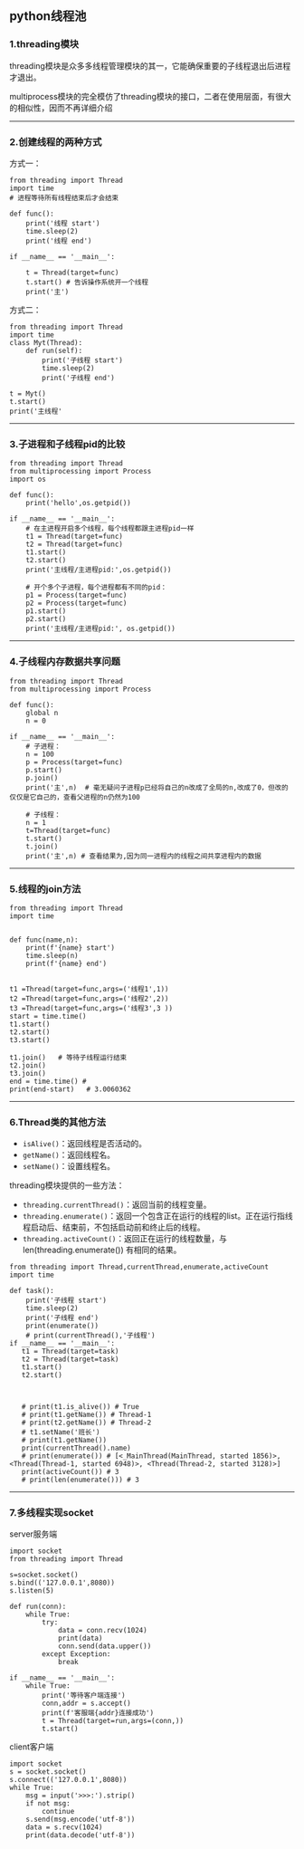 ## python线程池

### **1.threading模块**

threading模块是众多多线程管理模块的其一，它能确保重要的子线程退出后进程才退出。

multiprocess模块的完全模仿了threading模块的接口，二者在使用层面，有很大的相似性，因而不再详细介绍

------

### **2.创建线程的两种方式**

方式一：

```
from threading import Thread
import time
# 进程等待所有线程结束后才会结束

def func():
    print('线程 start')
    time.sleep(2)
    print('线程 end')

if __name__ == '__main__':

    t = Thread(target=func)
    t.start() # 告诉操作系统开一个线程
    print('主')
```

方式二：

```
from threading import Thread
import time
class Myt(Thread):
    def run(self):
        print('子线程 start')
        time.sleep(2)
        print('子线程 end')

t = Myt()
t.start()
print('主线程'
```

------

### **3.子进程和子线程pid的比较**

```
from threading import Thread
from multiprocessing import Process
import os

def func():
    print('hello',os.getpid())

if __name__ == '__main__':
    # 在主进程开启多个线程，每个线程都跟主进程pid一样
    t1 = Thread(target=func)
    t2 = Thread(target=func)
    t1.start()
    t2.start()
    print('主线程/主进程pid:',os.getpid())

    # 开个多个子进程，每个进程都有不同的pid：
    p1 = Process(target=func)
    p2 = Process(target=func)
    p1.start()
    p2.start()
    print('主线程/主进程pid:', os.getpid())
```

------

### **4.子线程内存数据共享问题**

```
from threading import Thread
from multiprocessing import Process

def func():
    global n
    n = 0

if __name__ == '__main__':
    # 子进程：
    n = 100
    p = Process(target=func)
    p.start()
    p.join()
    print('主',n)  # 毫无疑问子进程p已经将自己的n改成了全局的n,改成了0，但改的仅仅是它自己的，查看父进程的n仍然为100

    # 子线程：
    n = 1
    t=Thread(target=func)
    t.start()
    t.join()
    print('主',n) # 查看结果为,因为同一进程内的线程之间共享进程内的数据
```

------

### **5.线程的join方法**

```
from threading import Thread
import time


def func(name,n):
    print(f'{name} start')
    time.sleep(n)
    print(f'{name} end')


t1 =Thread(target=func,args=('线程1',1))
t2 =Thread(target=func,args=('线程2',2))
t3 =Thread(target=func,args=('线程3',3 ))
start = time.time()
t1.start()
t2.start()
t3.start()

t1.join()   # 等待子线程运行结束
t2.join()
t3.join()
end = time.time() #
print(end-start)   # 3.0060362
```

------

### **6.Thread类的其他方法**

- `isAlive()`：返回线程是否活动的。
- `getName()`：返回线程名。
- `setName()`：设置线程名。

threading模块提供的一些方法：

- `threading.currentThread()`：返回当前的线程变量。
- `threading.enumerate()`：返回一个包含正在运行的线程的list。正在运行指线程启动后、结束前，不包括启动前和终止后的线程。
- `threading.activeCount()`：返回正在运行的线程数量，与len(threading.enumerate()) 有相同的结果。

```
from threading import Thread,currentThread,enumerate,activeCount
import time

def task():
    print('子线程 start')
    time.sleep(2)
    print('子线程 end')
    print(enumerate())
    # print(currentThread(),'子线程')
if __name__ == '__main__':
   t1 = Thread(target=task)
   t2 = Thread(target=task)
   t1.start()
   t2.start()



   # print(t1.is_alive()) # True
   # print(t1.getName()) # Thread-1
   # print(t2.getName()) # Thread-2
   # t1.setName('班长')
   # print(t1.getName())
   print(currentThread().name)
   # print(enumerate()) # [<_MainThread(MainThread, started 1856)>, <Thread(Thread-1, started 6948)>, <Thread(Thread-2, started 3128)>]
   print(activeCount()) # 3
   # print(len(enumerate())) # 3
```

------

### **7.多线程实现socket**

server服务端

```
import socket
from threading import Thread

s=socket.socket()
s.bind(('127.0.0.1',8080))
s.listen(5)

def run(conn):
    while True:
        try:
            data = conn.recv(1024)
            print(data)
            conn.send(data.upper())
        except Exception:
            break

if __name__ == '__main__':
    while True:
        print('等待客户端连接')
        conn,addr = s.accept()
        print(f'客服端{addr}连接成功')
        t = Thread(target=run,args=(conn,))
        t.start()
```

client客户端

```
import socket
s = socket.socket()
s.connect(('127.0.0.1',8080))
while True:
    msg = input('>>>:').strip()
    if not msg:
        continue
    s.send(msg.encode('utf-8'))
    data = s.recv(1024)
    print(data.decode('utf-8'))
```